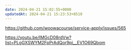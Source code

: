 ```yaml
---
date: 2024-04-21 15:02:55+0000
updatedAt: 2024-04-21 15:23:53+8510
---
```


https://github.com/woowacourse/service-apply/issues/565

https://youtu.be/IMGcD08rdVw?list=PLgGXSWYM2FpPrAdQor9pi__EV1O69Qbom